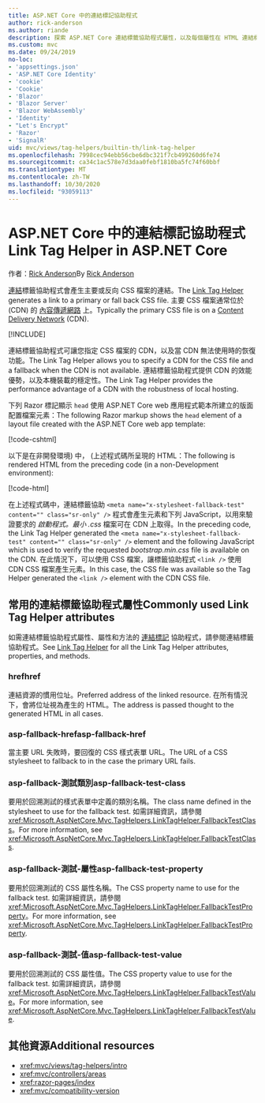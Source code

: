 ```yaml
---
title: ASP.NET Core 中的連結標記協助程式
author: rick-anderson
ms.author: riande
description: 探索 ASP.NET Core 連結標籤協助程式屬性，以及每個屬性在 HTML 連結標記的擴充行為中所扮演的角色。
ms.custom: mvc
ms.date: 09/24/2019
no-loc:
- 'appsettings.json'
- 'ASP.NET Core Identity'
- 'cookie'
- 'Cookie'
- 'Blazor'
- 'Blazor Server'
- 'Blazor WebAssembly'
- 'Identity'
- "Let's Encrypt"
- 'Razor'
- 'SignalR'
uid: mvc/views/tag-helpers/builtin-th/link-tag-helper
ms.openlocfilehash: 7998cec94ebb56cbe6dbc321f7cb499260d6fe74
ms.sourcegitcommit: ca34c1ac578e7d3daa0febf1810ba5fc74f60bbf
ms.translationtype: MT
ms.contentlocale: zh-TW
ms.lasthandoff: 10/30/2020
ms.locfileid: "93059113"
---
```

# <a name="link-tag-helper-in-aspnet-core"></a><span data-ttu-id="30ea4-103">ASP.NET Core 中的連結標記協助程式</span><span class="sxs-lookup"><span data-stu-id="30ea4-103">Link Tag Helper in ASP.NET Core</span></span>

<span data-ttu-id="30ea4-104">作者：[Rick Anderson](https://twitter.com/RickAndMSFT)</span><span class="sxs-lookup"><span data-stu-id="30ea4-104">By [Rick Anderson](https://twitter.com/RickAndMSFT)</span></span>

<span data-ttu-id="30ea4-105">[連結](xref:Microsoft.AspNetCore.Mvc.TagHelpers.LinkTagHelper)標籤協助程式會產生主要或反向 CSS 檔案的連結。</span><span class="sxs-lookup"><span data-stu-id="30ea4-105">The [Link Tag Helper](xref:Microsoft.AspNetCore.Mvc.TagHelpers.LinkTagHelper) generates a link to a primary or fall back CSS file.</span></span> <span data-ttu-id="30ea4-106">主要 CSS 檔案通常位於 (CDN) 的 [內容傳遞網路](/office365/enterprise/content-delivery-networks#what-exactly-is-a-cdn) 上。</span><span class="sxs-lookup"><span data-stu-id="30ea4-106">Typically the primary CSS file is on a [Content Delivery Network](/office365/enterprise/content-delivery-networks#what-exactly-is-a-cdn) (CDN).</span></span>

[!INCLUDE[](~/includes/cdn.md)]

<span data-ttu-id="30ea4-107">連結標籤協助程式可讓您指定 CSS 檔案的 CDN，以及當 CDN 無法使用時的恢復功能。</span><span class="sxs-lookup"><span data-stu-id="30ea4-107">The Link Tag Helper allows you to specify a CDN for the CSS file and a fallback when the CDN is not available.</span></span> <span data-ttu-id="30ea4-108">連結標籤協助程式提供 CDN 的效能優勢，以及本機裝載的穩定性。</span><span class="sxs-lookup"><span data-stu-id="30ea4-108">The Link Tag Helper provides the performance advantage of a CDN with the robustness of local hosting.</span></span>

<span data-ttu-id="30ea4-109">下列 Razor 標記顯示 `head` 使用 ASP.NET Core web 應用程式範本所建立的版面配置檔案元素：</span><span class="sxs-lookup"><span data-stu-id="30ea4-109">The following Razor markup shows the `head` element of a layout file created with the ASP.NET Core web app template:</span></span>

[!code-cshtml[](link-tag-helper/sample/_Layout.cshtml?name=snippet)]

<span data-ttu-id="30ea4-110">以下是在非開發環境) 中， (上述程式碼所呈現的 HTML：</span><span class="sxs-lookup"><span data-stu-id="30ea4-110">The following is rendered HTML from the preceding code (in a non-Development environment):</span></span>

[!code-html[](link-tag-helper/sample/HtmlPage1.html)]

<span data-ttu-id="30ea4-111">在上述程式碼中，連結標籤協助 `<meta name="x-stylesheet-fallback-test" content="" class="sr-only" />` 程式會產生元素和下列 JavaScript，以用來驗證要求的 *啟動程式。最小 .css* 檔案可在 CDN 上取得。</span><span class="sxs-lookup"><span data-stu-id="30ea4-111">In the preceding code, the Link Tag Helper generated the `<meta name="x-stylesheet-fallback-test" content="" class="sr-only" />` element and the following JavaScript which is used to verify the requested *bootstrap.min.css* file is available on the CDN.</span></span> <span data-ttu-id="30ea4-112">在此情況下，可以使用 CSS 檔案，讓標籤協助程式 `<link />` 使用 CDN CSS 檔案產生元素。</span><span class="sxs-lookup"><span data-stu-id="30ea4-112">In this case, the CSS file was available so the Tag Helper generated the `<link />` element with the CDN CSS file.</span></span>

## <a name="commonly-used-link-tag-helper-attributes"></a><span data-ttu-id="30ea4-113">常用的連結標籤協助程式屬性</span><span class="sxs-lookup"><span data-stu-id="30ea4-113">Commonly used Link Tag Helper attributes</span></span>

<span data-ttu-id="30ea4-114">如需連結標籤協助程式屬性、屬性和方法的 [連結標記](xref:Microsoft.AspNetCore.Mvc.TagHelpers.LinkTagHelper)  協助程式，請參閱連結標籤協助程式。</span><span class="sxs-lookup"><span data-stu-id="30ea4-114">See [Link Tag Helper](xref:Microsoft.AspNetCore.Mvc.TagHelpers.LinkTagHelper)  for all the Link Tag Helper attributes, properties, and methods.</span></span>

### <a name="href"></a><span data-ttu-id="30ea4-115">href</span><span class="sxs-lookup"><span data-stu-id="30ea4-115">href</span></span>

<span data-ttu-id="30ea4-116">連結資源的慣用位址。</span><span class="sxs-lookup"><span data-stu-id="30ea4-116">Preferred address of the linked resource.</span></span> <span data-ttu-id="30ea4-117">在所有情況下，會將位址視為產生的 HTML。</span><span class="sxs-lookup"><span data-stu-id="30ea4-117">The address is passed thought to the generated HTML in all cases.</span></span>

### <a name="asp-fallback-href"></a><span data-ttu-id="30ea4-118">asp-fallback-href</span><span class="sxs-lookup"><span data-stu-id="30ea4-118">asp-fallback-href</span></span>

<span data-ttu-id="30ea4-119">當主要 URL 失敗時，要回復的 CSS 樣式表單 URL。</span><span class="sxs-lookup"><span data-stu-id="30ea4-119">The URL of a CSS stylesheet to fallback to in the case the primary URL fails.</span></span>

### <a name="asp-fallback-test-class"></a><span data-ttu-id="30ea4-120">asp-fallback-測試類別</span><span class="sxs-lookup"><span data-stu-id="30ea4-120">asp-fallback-test-class</span></span>

<span data-ttu-id="30ea4-121">要用於回溯測試的樣式表單中定義的類別名稱。</span><span class="sxs-lookup"><span data-stu-id="30ea4-121">The class name defined in the stylesheet to use for the fallback test.</span></span> <span data-ttu-id="30ea4-122">如需詳細資訊，請參閱<xref:Microsoft.AspNetCore.Mvc.TagHelpers.LinkTagHelper.FallbackTestClass>。</span><span class="sxs-lookup"><span data-stu-id="30ea4-122">For more information, see <xref:Microsoft.AspNetCore.Mvc.TagHelpers.LinkTagHelper.FallbackTestClass>.</span></span>

### <a name="asp-fallback-test-property"></a><span data-ttu-id="30ea4-123">asp-fallback-測試-屬性</span><span class="sxs-lookup"><span data-stu-id="30ea4-123">asp-fallback-test-property</span></span>

<span data-ttu-id="30ea4-124">要用於回溯測試的 CSS 屬性名稱。</span><span class="sxs-lookup"><span data-stu-id="30ea4-124">The CSS property name to use for the fallback test.</span></span> <span data-ttu-id="30ea4-125">如需詳細資訊，請參閱<xref:Microsoft.AspNetCore.Mvc.TagHelpers.LinkTagHelper.FallbackTestProperty>。</span><span class="sxs-lookup"><span data-stu-id="30ea4-125">For more information, see <xref:Microsoft.AspNetCore.Mvc.TagHelpers.LinkTagHelper.FallbackTestProperty>.</span></span>

### <a name="asp-fallback-test-value"></a><span data-ttu-id="30ea4-126">asp-fallback-測試-值</span><span class="sxs-lookup"><span data-stu-id="30ea4-126">asp-fallback-test-value</span></span>

<span data-ttu-id="30ea4-127">要用於回溯測試的 CSS 屬性值。</span><span class="sxs-lookup"><span data-stu-id="30ea4-127">The CSS property value to use for the fallback test.</span></span> <span data-ttu-id="30ea4-128">如需詳細資訊，請參閱<xref:Microsoft.AspNetCore.Mvc.TagHelpers.LinkTagHelper.FallbackTestValue>。</span><span class="sxs-lookup"><span data-stu-id="30ea4-128">For more information, see <xref:Microsoft.AspNetCore.Mvc.TagHelpers.LinkTagHelper.FallbackTestValue>.</span></span>

## <a name="additional-resources"></a><span data-ttu-id="30ea4-129">其他資源</span><span class="sxs-lookup"><span data-stu-id="30ea4-129">Additional resources</span></span>

* <xref:mvc/views/tag-helpers/intro>
* <xref:mvc/controllers/areas>
* <xref:razor-pages/index>
* <xref:mvc/compatibility-version>
